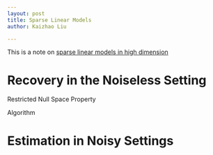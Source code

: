 ```yaml
---
layout: post
title: Sparse Linear Models
author: Kaizhao Liu

---
```


This is a note on [sparse linear models in high dimension](https://www.cambridge.org/core/books/highdimensional-statistics/8A91ECEEC38F46DAB53E9FF8757C7A4E)

# Recovery in the Noiseless Setting

Restricted Null Space Property



Algorithm 


# Estimation in Noisy Settings

